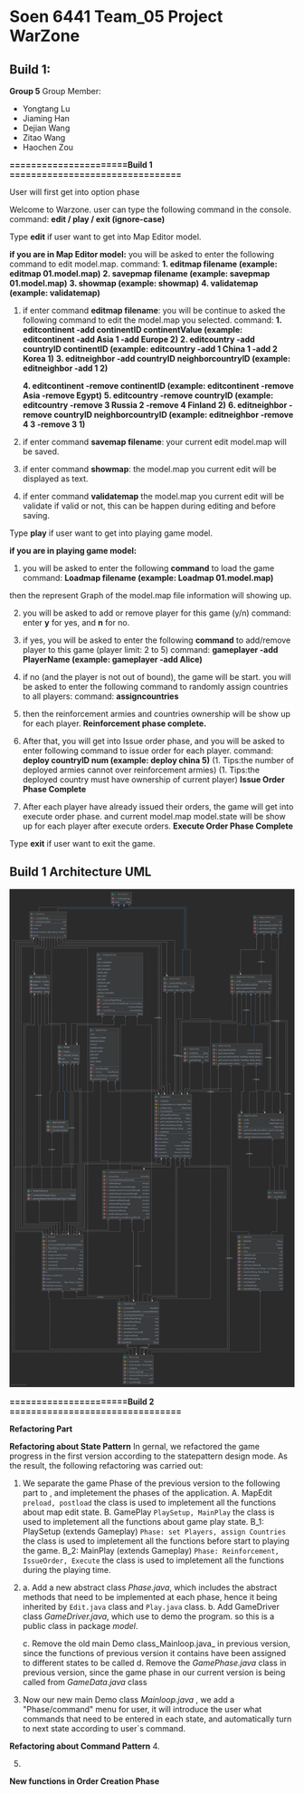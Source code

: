 # Soen 6441 Team_05 Project WarZone
## Build 1:

**Group 5**
Group Member:
- Yongtang Lu
- Jiaming Han
- Dejian Wang
- Zitao Wang
- Haochen Zou


**======================Build 1 ================================**

User will first get into option phase

 Welcome to Warzone.
user can type the following command in the console.
command: **edit / play / exit  (ignore-case)**

Type **edit** if user  want to get into Map Editor model.
 
 **if you are in Map Editor model:**
 you will be asked to enter the following command to edit model.map. 
 command: **1. editmap filename     (example: editmap 01.model.map)**
          **2. savepmap filename    (example: savepmap 01.model.map)**
          **3. showmap              (example: showmap)**
          **4. validatemap          (example: validatemap)**
          
 1. if enter command **editmap filename**: you will be continue to asked the following command to edit the model.map you selected.
command: **1. editcontinent -add continentID continentValue (example: editcontinent -add Asia 1 -add Europe 2)**
         **2. editcountry -add countryID continentID (example: editcountry -add 1 China 1 -add 2 Korea 1)**
         **3. editneighbor -add countryID neighborcountryID (example: editneighbor -add 1 2)**
          
    **4. editcontinent -remove continentID  (example: editcontinent -remove Asia -remove Egypt)**
    **5. editcountry -remove countryID  (example: editcountry -remove 3 Russia 2 -remove 4 Finland 2)**
    **6. editneighbor -remove countryID neighborcountryID (example: editneighbor -remove 4 3 -remove 3 1)**
 
 2. if enter command **savemap filename**: your current edit model.map will be saved.
 
 3. if enter command **showmap**: the model.map you current edit will be displayed as text.
 
 4. if enter command **validatemap** the model.map you current edit will be validate if valid or not, this can be happen during editing and before saving. 
 
 
 Type **play** if user  want to get into playing game model.
 
 **if you are in playing game model:**

 
1. you will be asked to enter the following **command** to load the game
  command: **Loadmap filename   (example: Loadmap 01.model.map)**
  
 then the represent Graph of the model.map file information will showing up.

2. you will be asked to add or remove player for this game (y/n)
  command: enter **y** for yes, and **n** for no.

3. if yes, you will be asked to enter the following **command** to add/remove player to this game (player limit: 2 to 5)
  command: **gameplayer -add PlayerName   (example: gameplayer -add Alice)**

4. if no (and the player is not out of bound),  the game will be start. you will be asked to enter the following command to randomly assign countries to all players:
  command: **assigncountries**
 
5. then the reinforcement armies and countries ownership will be show up for each player. 
**Reinforcement phase complete.**

6. After that, you will get into Issue order phase, and you will be asked to enter following command to issue order for each player.
  command: **deploy countryID num   (example: deploy china 5)**
  (1. Tips:the number of deployed armies cannot over reinforcement armies)
  (1. Tips:the deployed country must have ownership of current player)
 **Issue Order Phase Complete**
 
7. After each player have already issued their orders, the game will get into execute order phase. and current model.map model.state will be show up for each player after execute orders.
 **Execute Order Phase Complete**
 
 
 Type **exit** if user  want to exit the game.
 
## Build 1 Architecture UML
 ![Build1](classesuml/project.png)



**======================Build 2 ================================**

**Refactoring Part**

**Refactoring about State Pattern**
In gernal, we refactored the game progress in the first version according to the statepattern design mode. As the result, the following refactoring was carried out:

1. We separate the game Phase of the previous version to the following part to , and impletement the phases of the application.
  A. MapEdit `preload, postload`  the class is used to impletement all the functions about map edit state. 
  B. GamePlay `PlaySetup, MainPlay`  the class is used to impletement all the functions about game play state. 
  B_1: PlaySetup (extends Gameplay) `Phase: set Players, assign Countries` the class is used to impletement all the functions before start to playing the game.
  B_2: MainPlay (extends Gameplay) `Phase: Reinforcement, IssueOrder, Execute` the class is used to impletement all the functions during the playing time.
  
2. a. Add a new abstract class _Phase.java_, which includes the abstract methods that need to be implemented at each phase, hence it being inherited by `Edit.java` class and `Play.java` class.
   b. Add GameDriver class _GameDriver.java_, which use to demo the program. so  this is a public class in package _model_.
   
   c. Remove the old main Demo class_Mainloop.java_ in previous version, since the functions of previous version it contains have been assigned to different states to be called
   d. Remove the _GamePhase.java_ class in previous version, since the game phase in our current version is being called from _GameData.java_ class
 
3. Now our new main Demo class _Mainloop.java_ , we add a "Phase/command" menu for user, it will introduce the user what commands that need to be entered in each state, and automatically turn to next state according to user`s command.

**Refactoring about Command Pattern**
4. 

5.


**New functions in Order Creation Phase**
